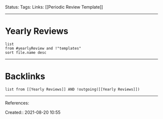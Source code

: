 Status: 
Tags: 
Links: [[Periodic Review Template]]
___
# Yearly Reviews
```dataview
list 
from #yearlyReview and !"templates"
sort file.name desc
```
___
# Backlinks
```dataview
list from [[Yearly Reviews]] AND !outgoing([[Yearly Reviews]])
```
___
References:

Created:: 2021-08-20 10:55
